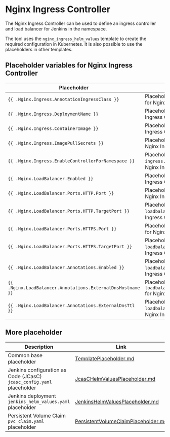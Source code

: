 # Nginx Ingress Controller

The Nginx Ingress Controller can be used to define an ingress controller and load balancer for Jenkins in the namespace.

The tool uses the `nginx_ingress_helm_values` template to create the required configuration in Kubernetes.
It is also possible to use the placeholders in other templates.

## Placeholder variables for Nginx Ingress Controller

| Placeholder | Description | Source | old config |
| --- | --- | --- | --- |
| `{{ .Nginx.Ingress.AnnotationIngressClass }}` | Placeholder for `ingress.annotationIngressClass` for Nginx Ingress Controller | configuration `nginx.ingress.annotationclass` | `NGINX_INGRESS_ANNOTATION_CLASS` |
| `{{ .Nginx.Ingress.DeploymentName }}` | Placeholder for `ingress.deploymentName` for Nginx Ingress Controller | configuration `nginx.ingress.deployment.deploymentName` | `NGINX_INGRESS_DEPLOYMENT_NAME` |
| `{{ .Nginx.Ingress.ContainerImage }}` | Placeholder for `ingress.containerImage` for Nginx Ingress Controller | configuration `nginx.ingress.container.image` | `NGINX_INGRESS_CONTROLLER_CONTAINER_IMAGE` |
| `{{ .Nginx.Ingress.ImagePullSecrets }}` | Placeholder for `ingress.imagePullSecrets` for Nginx Ingress Controller | configuration `nginx.ingress.container.pullSecret` | `NGINX_INGRESS_CONTROLLER_CONTAINER_PULL_SECRETS` |
| `{{ .Nginx.Ingress.EnableControllerForNamespace }}` | Placeholder for `ingress.controllerForNamespace.enabled` for Nginx Ingress Controller | configuration `nginx.ingress.deployment.forEachNamespace` | `NGINX_INGRESS_CONTROLLER_FOR_NAMESPACE` |
| `{{ .Nginx.LoadBalancer.Enabled }}` | Placeholder for `loadbalancer.enabled` for Nginx Ingress Controller load balancer | configuration `nginx.loadbalancer.enabled` | `NGINX_LOADBALANCER_ENABLED` |
| `{{ .Nginx.LoadBalancer.Ports.HTTP.Port }}` | Placeholder for `loadbalancer.ports.http.port` for Nginx Ingress Controller load balancer | configuration `nginx.loadbalancer.ports.http` | `NGINX_LOADBALANCER_HTTP_PORT` |
| `{{ .Nginx.LoadBalancer.Ports.HTTP.TargetPort }}` | Placeholder for `loadbalancer.ports.http.targetPort` for Nginx Ingress Controller load balancer | configuration `nginx.loadbalancer.ports.httpTarget` | `NGINX_LOADBALANCER_HTTP_TARGETPORT` |
| `{{ .Nginx.LoadBalancer.Ports.HTTPS.Port }}` | Placeholder for `loadbalancer.ports.https.port` for Nginx Ingress Controller load balancer | configuration `nginx.loadbalancer.ports.https` | `NGINX_LOADBALANCER_HTTPS_PORT` |
| `{{ .Nginx.LoadBalancer.Ports.HTTPS.TargetPort }}` | Placeholder for `loadbalancer.ports.https.targetPort` for Nginx Ingress Controller load balancer | configuration `nginx.loadbalancer.ports.httpsTarget` | `NGINX_LOADBALANCER_HTTPS_TARGETPORT` |
| `{{ .Nginx.LoadBalancer.Annotations.Enabled }}` | Placeholder for `loadbalancer.annotations.enabled` for Nginx Ingress Controller load balancer | configuration `nginx.loadbalancer.annotations.enabled` | `NGINX_LOADBALANCER_ANNOTATIONS_ENABLED` |
| `{{ .Nginx.LoadBalancer.Annotations.ExternalDnsHostname }}` | Placeholder for `loadbalancer.annotations.external_dns_hostname` for Nginx Ingress Controller load balancer | configuration `nginx.loadbalancer.externalDNS.hostName` | `NGINX_LOADBALANCER_ANNOTATIONS_EXT_DNS_HOSTNAME` |
| `{{ .Nginx.LoadBalancer.Annotations.ExternalDnsTtl }}` | Placeholder for `loadbalancer.annotations.external_dns_ttl` for Nginx Ingress Controller load balancer | configuration `nginx.loadbalancer.externalDNS.ttl` | `NGINX_LOADBALANCER_ANNOTATIONS_EXT_DNS_TTL` |

## More placeholder
| Description | Link |
| --- | --- |
| Common base placeholder | [TemplatePlaceholder.md](TemplatePlaceholder.md) |
| Jenkins configuration as Code (JCasC) `jcasc_config.yaml` placeholder | [JcasCHelmValuesPlaceholder.md](JcasCHelmValuesPlaceholder.md) |
| Jenkins deployment `jenkins_helm_values.yaml` placeholder | [JenkinsHelmValuesPlaceholder.md](JenkinsHelmValuesPlaceholder.md) |
| Persistent Volume Claim `pvc_claim.yaml` placeholder | [PersistentVolumeClaimPlaceholder.md](PersistentVolumeClaimPlaceholder.md) |
